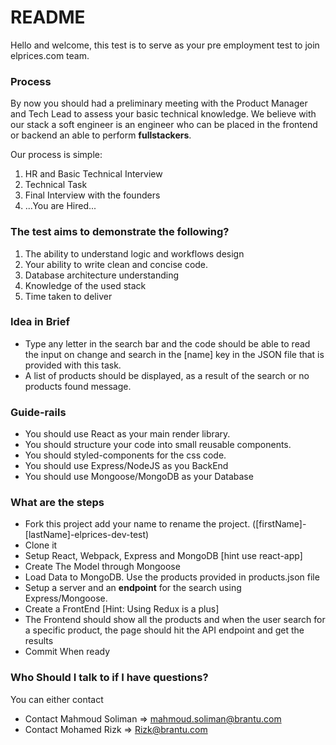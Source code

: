 # README #

Hello and welcome, this test is to serve as your pre employment test to join elprices.com team. 

### Process ###
By now you should had a preliminary meeting with the Product Manager and Tech Lead to assess your basic technical knowledge. We believe with our stack a soft engineer is an engineer who can be placed in the frontend or backend an able to perform **fullstackers**.

Our process is simple:
1. HR and Basic Technical Interview
2. Technical Task
3. Final Interview with the founders
4.   ...You are Hired...

### The test aims to demonstrate the following? ###
1. The ability to understand logic and workflows design
2. Your ability to write clean and concise code.
3. Database architecture understanding
4. Knowledge of the used stack
5. Time taken to deliver

### Idea in Brief ###
* Type any letter in the search bar and the code should be able to read the input on change and search in the [name] key in the JSON file that is provided with this task.
* A list of products should be displayed, as a result of the search or no products found message.

### Guide-rails ###
- You should use React as your main render library.
- You should structure your code into small reusable components.
- You should styled-components for the css code.
- You should use Express/NodeJS as you BackEnd
- You should use Mongoose/MongoDB as your Database

### What are the steps ###
* Fork this project add your name to rename the project. ([firstName]-[lastName]-elprices-dev-test)
* Clone it
* Setup React, Webpack, Express and MongoDB [hint use react-app]
* Create The Model through Mongoose
* Load Data to MongoDB. Use the products provided in products.json file
* Setup a server and an **endpoint** for the search using Express/Mongoose.
* Create a FrontEnd [Hint: Using Redux is a plus]
* The Frontend should show all the products and when the user search for a specific product, the page should hit the API endpoint and get the results
* Commit When ready

### Who Should I talk to if I have questions? ###
You can either contact
* Contact Mahmoud Soliman  => mahmoud.soliman@brantu.com
* Contact Mohamed Rizk  => Rizk@brantu.com

